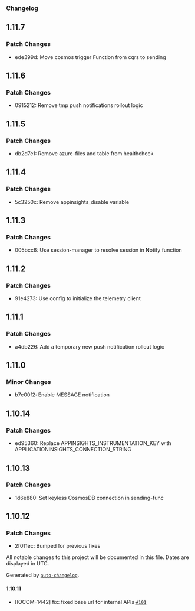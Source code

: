 ### Changelog

## 1.11.7

### Patch Changes

- ede399d: Move cosmos trigger Function from cqrs to sending

## 1.11.6

### Patch Changes

- 0915212: Remove tmp push notifications rollout logic

## 1.11.5

### Patch Changes

- db2d7e1: Remove azure-files and table from healthcheck

## 1.11.4

### Patch Changes

- 5c3250c: Remove appinsights_disable variable

## 1.11.3

### Patch Changes

- 005bcc6: Use session-manager to resolve session in Notify function

## 1.11.2

### Patch Changes

- 91e4273: Use config to initialize the telemetry client

## 1.11.1

### Patch Changes

- a4db226: Add a temporary new push notification rollout logic

## 1.11.0

### Minor Changes

- b7e00f2: Enable MESSAGE notification

## 1.10.14

### Patch Changes

- ed95360: Replace APPINSIGHTS_INSTRUMENTATION_KEY with APPLICATIONINSIGHTS_CONNECTION_STRING

## 1.10.13

### Patch Changes

- 1d6e880: Set keyless CosmosDB connection in sending-func

## 1.10.12

### Patch Changes

- 2f011ec: Bumped for previous fixes

All notable changes to this project will be documented in this file. Dates are displayed in UTC.

Generated by [`auto-changelog`](https://github.com/CookPete/auto-changelog).

#### 1.10.11

- [IOCOM-1442] fix: fixed base url for internal APIs [`#101`](https://github.com/pagopa/io-functions-services-messages/pull/101)
